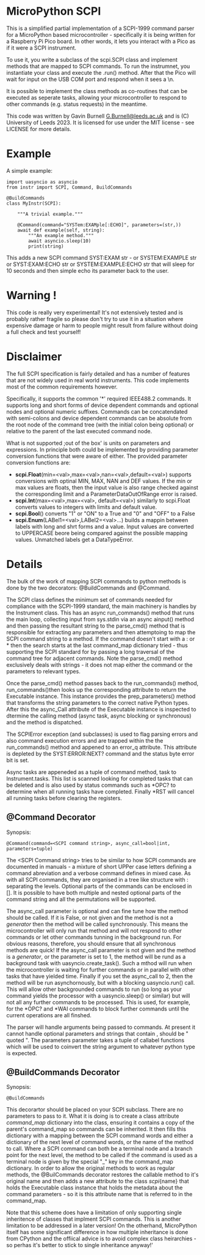# MicroPython SCPI

This is a simplified partial implementation of a SCPI-1999 command parser for a MicroPython based microcontroller -
specifically it is being written for a Raspberry Pi Pico board. In other words, it lets you interact with a Pico as if
 it were a SCPI instrument.

To use it, you write a subclass of the scpi.SCPI class and implement methods that are mapped to SCPI commands. To run
the instrumnet, you instantiate your class and execute the .run() method. After that the Pico will wait for input
on the USB COM port and respond when it sees a \n.

It is possible to implement the class methods as co-routines that can be executed as seperate tasks, allowing your
microcontroller to respond to other commands (e.g. status requests) in the meantime.

This code was written by Gavin Burnell <G.Burnell@leeds.ac.uk> and is (C) University of Leeds 2023. It is licensed for use under the MIT license - see LICENSE
for more details.

# Example

A simple example:

    import uasyncio as asyncio
    from instr import SCPI, Command, BuildCommands

    @BuildCommands
    class MyInstr(SCPI):

        """A trivial example."""

        @Command(command="SYSTem:EXAMple[:ECHO]", parameters=(str,))
        await def example(self, string):
            """An example method."""
            await asyncio.sleep(10)
            print(string)

This adds a new SCPI command SYST:EXAM str - or SYSTEM:EXAMPLE str or SYST:EXAM:ECHO str or SYSTEM:EXAMPLE:ECHO str
that will sleep for 10 seconds and then simple echo its parameter back to the user.

# Warning !

This code is really very experimental! It's not extensively tested and is probably rather fragile so please don't try to use it in a situation where expensive damage or harm to people might result from failure without doing a full check and test yourself!

# Disclaimer

The full SCPI specification is fairly detailed and has a number of features that are not widely used in real world instruments.
This code implements most of the common requirements however.

Specifically, it supports the common '\*' required IEEE488.2 commands. It supports long and short forms of device dependent
commands and optional nodes and optional numeric suffixes. Commands can be concatendated with semi-colons and device
dependent commands can be absolute from the root node of the command tree (with the initial colon being optional) or
relative to the parent of the last executed command node.

What is not supported ;out of the box' is units on parameters and expressions. In principle both could be implemented
by providing parameter conversion functions that were aware of either. The provided parameter conversion functions are:
- **scpi.Float**(min=\<val\>,max=\<val\>,nan=\<val\>,default=\<val\>) supports conversions with optinal MIN, MAX, NAN and DEF
  values. If the min or max values are floats, then the input value is also range checked against the corresponding limit
  and a ParameterDataOutOfRange error is raised.
- **scpi.Int**(max=\<val\>,max=\<val\>, default=\<val\>) similarly to scpi.Float converts values to integers with limits and default
  value.
- **scpi.Bool**() converts "1" or "ON" to a True and "0" and "OFF" to a False
- **scpi.Enum**(LABel1=\<val\>,LABel2=\<val\>...) builds a mappin between labels with long and shrt forms and a value. Input
  values are converted to UPPERCASE beore being compared against the possible mapping values. Unmatched labels get a
  DataTypeError.

# Details

The bulk of the work of mapping SCPI commands to python methods is done by the two decorators: @BuildCommands and @Command.

The SCPI class defines the minimum set of commands needed for compliance with the SCPI-1999 standard, the main machinery
is handles by the Instrument class. This has an async run_commands() method that runs the main loop, collecting input
from sys.stdin via an async ainput() method and then passing the resultant string to the parse_cmd() method that is
responsible for extracting any parameters and then attemptoing to map the SCPI command string to a method. If the
command doesn't start with a : or * then the search starts at the last command_map dictionary tried - thus supporting
the SCPI standard for by passing a long traversal of the command tree for adjacent commands. Note the parse_cmd() method
exclusively deals with strings - it does not map either the command or the parameters to relevant types.

Once the parse_cmd() method passes back to the run_commands() method, run_commands()then looks up the corresponding
attribute to return the Executable instance. This instance provides the prep_parameters() method that transforms the
string parameters to the correct native Python types. After this the async_Call attribute of the Executable instance is
inspected to dtermine the calling method (async task, async blocking or synchronous) and the method is dispatched.

The SCPIError exception (and subclasses) is used to flag parsing errors and also command execution errors and are
trapped within the the run_commands() method and appened to an error_q attribute. This attribute is depleted by the
SYST:ERROR:NEXT? command and the status byte error bit is set.

Async tasks are appeneded as a tuple of command method, task to Instrument.tasks. This list is scanned looking for
completed tasks that can be deleted and is also used by status commands such as *OPC? to determine when all running
tasks have completed. Finally *RST will cancel all running tasks before clearing the registers.

## @Command Decorator

Synopsis:

    @Command(command=<SCPI command string>, async_call=bool|int, parameters=tuple)

The \<SCPI Command string\> tries to be similar to how SCPI commands are documented in manuals - a mixture of short
UPPer case letters defining a command abreviation and a verbose command defines in mixed case. As with all SCPI
commands, they are organised in a tree like structure with : separating the levels. Optional parts of the commands can
be enclosed in []. It is possible to have both multiple and nested optional parts of the command string and all the
permutations will be supported.

The async_call parameter is optional and can fine tune how tthe method should be called. If it is False, or not given
and the method is not a *generator* then the method will be called synchronously. This means the microcontroller will
only run that method and will not respond to other commands or let other commands tunning in the background run. For
obvious reasons, therefore, you should ensure that all synchronous methods are quick! If the async_call parameter is
not given and the method is a *generator*, or the parameter is set to 1, the method will be rund as a background task
with uasyncio.create_task(). Such a mthod will run when the microcontroller is waiting for further commands or in
parallel with other tasks that have yielded time. Finally if you set the async_call to 2, then the method will be run
asynchornously, but with a blocking uasyncio.run() call. This will allow other backgrounded commands to run (so long as
 your command yields the processor with a uasyncio.sleep() or similar) but will not all any further commands to be
processed. This is used, for example, for the *OPC? and *WAI commands to block further commands until the current
operations are all finshed.

The parser will handle arguments being passed to commands. At present it cannot handle optional parameters and strings
that contain , should be " quoted ". The parameters parameter takes a tuple of callabel functions which will be used to
 coinvert the string argument to whatever python type is expected.


## @BuildCommands Decorator

Synopsis:

    @BuildCommands

This decorartor should be placed on your SCPI subclass. There are no parameters to pass to it. What it is doing is to
create a class attribute *command_map* dictionary into the class, ensuring it contains a copy of the parent's
command_map so commands can be inherited. It then fills this dictionary with a mapping between the SCPI command words
and either a dictionary of the next level of command words, or the name of the method to call. Where a SCPI command can
 both be a terminal node and a branch point for the next level, the method to be called if the command is used as a
terminal node is given by the special "_" key in the command_map dictionary. In order to allow the original methods to
work as regular methods, the @BuilCommands decorator restores the callable method to it's original name and then adds a
new attribute to the class _scpi_{name} that holds the Executable class instance that holds the metadata about the
command parameters - so it is this attribute name that is referred to in the command_map.

Note that this scheme does have a limitation of only supporting single inheritence of classes that implment SCPI
commands. This is another limitation to be addressed in a later version! On the otherhand, MicroPython itself has some
significant difference in how multiple inheritance is done from CPython and the offiical advice is to avoid complex
class heirarchies - so perhas it's better to stick to single inheritance anyway!'
